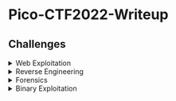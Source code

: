 # Pico-CTF2022-Writeup

## Challenges

<details>
<summary>Web Exploitation</summary>

|Question|Points|
|--------|------|
|[Power Cookie](./Web%20Exploitation/Power%20Cookie/)|100|
|[Secrets](./Web%20Exploitation/Secrets/)|200|

</details>

<details>
<summary>Reverse Engineering</summary>

|Question|Points|
|--------|------|
|[patchme.py](./Reverse%20Engineering/patchme.py/)|100|

</details>

<details>
<summary>Forensics</summary>

|Question|Points|
|--------|------|
|[Enhance!](./Forensics/Enhance!/)|100|
|[Lookey here](./Forensics/Lookey%20here/)|100|
|[Packets Primer](./Forensics/Packets%20Primer/)|100|
|[Redaction gone wrong](./Forensics/Redaction%20gone%20wrong/)|100|
|[St3g0](./Forensics/St3g0/)|300|

</details>

<details>
<summary>Binary Exploitation</summary>

|Question|Points|
|--------|------|
|[buffer overflow 0](./Binary%20Exploitation/buffer%20overflow%200/)|100|

</details>